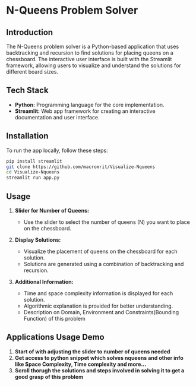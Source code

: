 # N-Queens Problem Solver

## Introduction

The N-Queens problem solver is a Python-based application that uses backtracking and recursion to find solutions for placing queens on a chessboard. The interactive user interface is built with the Streamlit framework, allowing users to visualize and understand the solutions for different board sizes.

## Tech Stack

- **Python:** Programming language for the core implementation.
- **Streamlit:** Web app framework for creating an interactive documentation and user interface.

## Installation

To run the app locally, follow these steps:

```bash
pip install streamlit
git clone https://github.com/macromrit/Visualize-Nqueens
cd Visualize-Nqueens
streamlit run app.py
```

## Usage

1. **Slider for Number of Queens:**
   - Use the slider to select the number of queens (N) you want to place on the chessboard.

2. **Display Solutions:**
   - Visualize the placement of queens on the chessboard for each solution.
   - Solutions are generated using a combination of backtracking and recursion.

3. **Additional Information:**
   - Time and space complexity information is displayed for each solution.
   - Algorithmic explanation is provided for better understanding.
   - Description on Domain, Environment and Constraints(Bounding Function) of this problem
  
## Applications Usage Demo

1. **Start of with adjusting the slider to number of queens needed**
2. **Get access to python snippet which solves nqueens and other info like Space Complexity, Time complexity and more...**
3. **Scroll thorugh the solutions and steps involved in solving it to get a good grasp of this problem**

